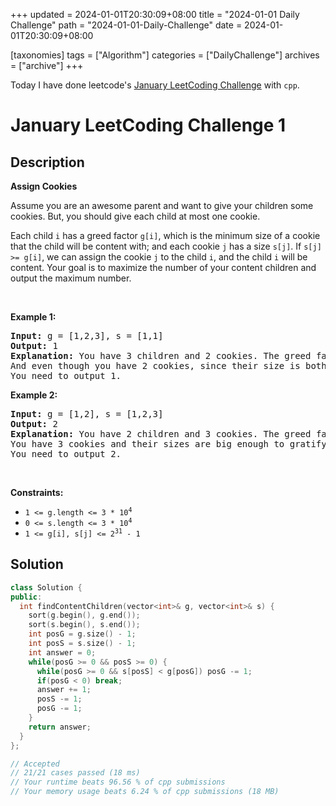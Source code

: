 +++
updated = 2024-01-01T20:30:09+08:00
title = "2024-01-01 Daily Challenge"
path = "2024-01-01-Daily-Challenge"
date = 2024-01-01T20:30:09+08:00

[taxonomies]
tags = ["Algorithm"]
categories = ["DailyChallenge"]
archives = ["archive"]
+++

Today I have done leetcode's [January LeetCoding Challenge](https://leetcode.com/problems/assign-cookies/) with `cpp`.

<!-- more -->

# January LeetCoding Challenge 1

## Description

**Assign Cookies**

<p>Assume you are an awesome parent and want to give your children some cookies. But, you should give each child at most one cookie.</p>

<p>Each child <code>i</code> has a greed factor <code>g[i]</code>, which is the minimum size of a cookie that the child will be content with; and each cookie <code>j</code> has a size <code>s[j]</code>. If <code>s[j] &gt;= g[i]</code>, we can assign the cookie <code>j</code> to the child <code>i</code>, and the child <code>i</code> will be content. Your goal is to maximize the number of your content children and output the maximum number.</p>

<p>&nbsp;</p>
<p><strong class="example">Example 1:</strong></p>

<pre>
<strong>Input:</strong> g = [1,2,3], s = [1,1]
<strong>Output:</strong> 1
<strong>Explanation:</strong> You have 3 children and 2 cookies. The greed factors of 3 children are 1, 2, 3. 
And even though you have 2 cookies, since their size is both 1, you could only make the child whose greed factor is 1 content.
You need to output 1.
</pre>

<p><strong class="example">Example 2:</strong></p>

<pre>
<strong>Input:</strong> g = [1,2], s = [1,2,3]
<strong>Output:</strong> 2
<strong>Explanation:</strong> You have 2 children and 3 cookies. The greed factors of 2 children are 1, 2. 
You have 3 cookies and their sizes are big enough to gratify all of the children, 
You need to output 2.
</pre>

<p>&nbsp;</p>
<p><strong>Constraints:</strong></p>

<ul>
	<li><code>1 &lt;= g.length &lt;= 3 * 10<sup>4</sup></code></li>
	<li><code>0 &lt;= s.length &lt;= 3 * 10<sup>4</sup></code></li>
	<li><code>1 &lt;= g[i], s[j] &lt;= 2<sup>31</sup> - 1</code></li>
</ul>


## Solution

``` cpp
class Solution {
public:
  int findContentChildren(vector<int>& g, vector<int>& s) {
    sort(g.begin(), g.end());
    sort(s.begin(), s.end());
    int posG = g.size() - 1;
    int posS = s.size() - 1;
    int answer = 0;
    while(posG >= 0 && posS >= 0) {
      while(posG >= 0 && s[posS] < g[posG]) posG -= 1;
      if(posG < 0) break;
      answer += 1;
      posS -= 1;
      posG -= 1; 
    }
    return answer;
  }
};

// Accepted
// 21/21 cases passed (18 ms)
// Your runtime beats 96.56 % of cpp submissions
// Your memory usage beats 6.24 % of cpp submissions (18 MB)
```
